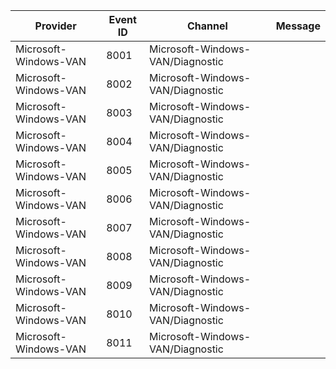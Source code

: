 Provider               |  Event ID  |  Channel                           |  Message
-----------------------|------------|------------------------------------|---------
Microsoft-Windows-VAN  |  8001      |  Microsoft-Windows-VAN/Diagnostic  |
Microsoft-Windows-VAN  |  8002      |  Microsoft-Windows-VAN/Diagnostic  |
Microsoft-Windows-VAN  |  8003      |  Microsoft-Windows-VAN/Diagnostic  |
Microsoft-Windows-VAN  |  8004      |  Microsoft-Windows-VAN/Diagnostic  |
Microsoft-Windows-VAN  |  8005      |  Microsoft-Windows-VAN/Diagnostic  |
Microsoft-Windows-VAN  |  8006      |  Microsoft-Windows-VAN/Diagnostic  |
Microsoft-Windows-VAN  |  8007      |  Microsoft-Windows-VAN/Diagnostic  |
Microsoft-Windows-VAN  |  8008      |  Microsoft-Windows-VAN/Diagnostic  |
Microsoft-Windows-VAN  |  8009      |  Microsoft-Windows-VAN/Diagnostic  |
Microsoft-Windows-VAN  |  8010      |  Microsoft-Windows-VAN/Diagnostic  |
Microsoft-Windows-VAN  |  8011      |  Microsoft-Windows-VAN/Diagnostic  |